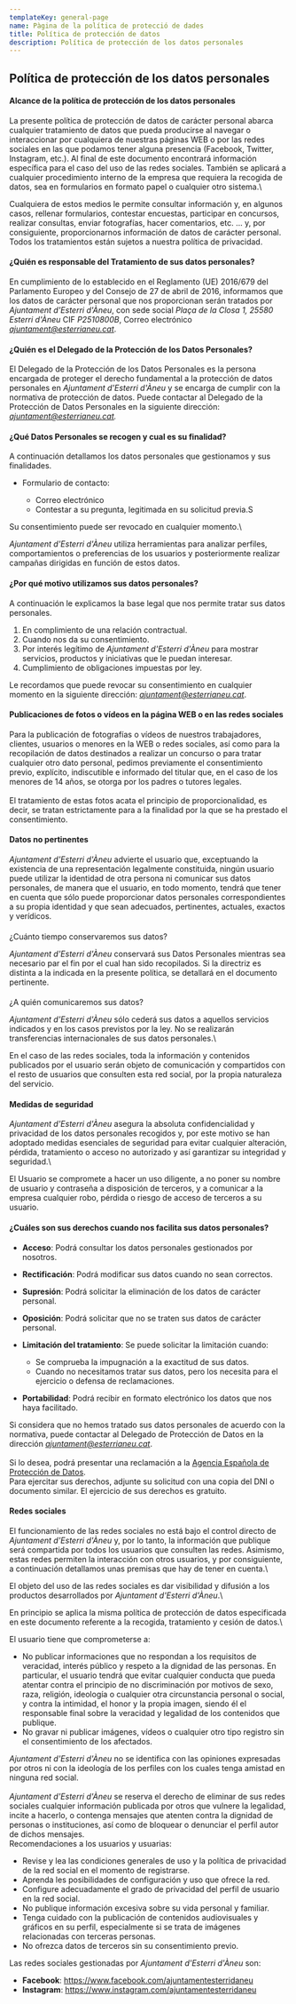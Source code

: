 ```yaml
---
templateKey: general-page
name: Pàgina de la política de protecció de dades
title: Política de protección de datos
description: Política de protección de los datos personales
---
```

## Política de protección de los datos personales

#### Alcance de la política de protección de los datos personales

La presente política de protección de datos de carácter personal abarca cualquier tratamiento de datos que pueda producirse al navegar o interaccionar por cualquiera de nuestras páginas WEB o por las redes sociales en las que podamos tener alguna presencia (Facebook, Twitter, Instagram, etc.). Al final de este documento encontrará información específica para el caso del uso de las redes sociales. También se aplicará a cualquier procedimiento interno de la empresa que requiera la recogida de datos, sea en formularios en formato papel o cualquier otro sistema.\

Cualquiera de estos medios le permite consultar información y, en algunos casos, rellenar formularios, contestar encuestas, participar en concursos, realizar consultas, enviar fotografías, hacer comentarios, etc. ... y, por consiguiente, proporcionarnos información de datos de carácter personal. Todos los tratamientos están sujetos a nuestra política de privacidad.

#### ¿Quién es responsable del Tratamiento de sus datos personales?

En cumplimiento de lo establecido en el Reglamento (UE) 2016/679 del Parlamento Europeo y del Consejo de 27 de abril de 2016, informamos que los datos de carácter personal que nos proporcionan serán tratados por *Ajuntament d'Esterri d'Àneu*, con sede social *Plaça de la Closa 1, 25580 Esterri d'Àneu* CIF *P2510800B*, Correo electrónico *ajuntament@esterrianeu.cat*.

#### ¿Quién es el Delegado de la Protección de los Datos Personales?

El Delegado de la Protección de los Datos Personales es la persona encargada de proteger el derecho fundamental a la protección de datos personales en *Ajuntament d'Esterri d'Àneu* y se encarga de cumplir con la normativa de protección de datos. Puede contactar al Delegado de la Protección de Datos Personales en la siguiente dirección: *ajuntament@esterrianeu.cat.*

#### ¿Qué Datos Personales se recogen y cual es su finalidad?

A continuación detallamos los datos personales que gestionamos y sus finalidades.

* Formulario de contacto:

  * Correo electrónico
  * Contestar a su pregunta, legitimada en su solicitud previa.S

Su consentimiento puede ser revocado en cualquier momento.\

*Ajuntament d'Esterri d'Àneu* utiliza herramientas para analizar perfiles, comportamientos o preferencias de los usuarios y posteriormente realizar campañas dirigidas en función de estos datos.

#### ¿Por qué motivo utilizamos sus datos personales?

A continuación le explicamos la base legal que nos permite tratar sus datos personales.

1. En complimiento de una relación contractual.
2. Cuando nos da su consentimiento.
3. Por interés legítimo de *Ajuntament d'Esterri d'Àneu* para mostrar servicios, productos y iniciativas que le puedan interesar.
4. Cumplimiento de obligaciones impuestas por ley.

Le recordamos que puede revocar su consentimiento en cualquier momento en la siguiente dirección: *ajuntament@esterrianeu.cat*.

#### Publicaciones de fotos o vídeos en la página WEB o en las redes sociales

Para la publicación de fotografías o vídeos de nuestros trabajadores, clientes, usuarios o menores en la WEB o redes sociales, así como para la recopilación de datos destinados a realizar un concurso o para tratar cualquier otro dato personal, pedimos previamente el consentimiento previo, explícito, indiscutible e informado del titular que, en el caso de los menores de 14 años, se otorga por los padres o tutores legales.\
\
El tratamiento de estas fotos acata el principio de proporcionalidad, es decir, se tratan estrictamente para a la finalidad por la que se ha prestado el consentimiento.

#### Datos no pertinentes

*Ajuntament d'Esterri d'Àneu* advierte el usuario que, exceptuando la existencia de una representación legalmente constituida, ningún usuario puede utilizar la identidad de otra persona ni comunicar sus datos personales, de manera que el usuario, en todo momento, tendrá que tener en cuenta que sólo puede proporcionar datos personales correspondientes a su propia identidad y que sean adecuados, pertinentes, actuales, exactos y verídicos.

#### 
¿Cuánto tiempo conservaremos sus datos?

*Ajuntament d'Esterri d'Àneu* conservará sus Datos Personales mientras sea necesario par el fin por el cual han sido recopilados. Si la directriz es distinta a la indicada en la presente política, se detallará en el documento pertinente.

#### 
¿A quién comunicaremos sus datos?


*Ajuntament d'Esterri d'Àneu* sólo cederá sus datos a aquellos servicios indicados y en los casos previstos por la ley. No se realizarán transferencias internacionales de sus datos personales.\

En el caso de las redes sociales, toda la información y contenidos publicados por el usuario serán objeto de comunicación y compartidos con el resto de usuarios que consulten esta red social, por la propia naturaleza del servicio.

#### Medidas de seguridad

*Ajuntament d'Esterri d'Àneu* asegura la absoluta confidencialidad y privacidad de los datos personales recogidos y, por este motivo se han adoptado medidas esenciales de seguridad para evitar cualquier alteración, pérdida, tratamiento o acceso no autorizado y así garantizar su integridad y seguridad.\

El Usuario se compromete a hacer un uso diligente, a no poner su nombre de usuario y contraseña a disposición de terceros, y a comunicar a la empresa cualquier robo, pérdida o riesgo de acceso de terceros a su usuario.

#### ¿Cuáles son sus derechos cuando nos facilita sus datos personales?

* **Acceso**: Podrá consultar los datos personales gestionados por nosotros.
* **Rectificación**: Podrá modificar sus datos cuando no sean correctos.
* **Supresión**: Podrá solicitar la eliminación de los datos de carácter personal.
* **Oposición**: Podrá solicitar que no se traten sus datos de carácter personal.
* **Limitación del tratamiento**: Se puede solicitar la limitación cuando:

  * Se comprueba la impugnación a la exactitud de sus datos.
  * Cuando no necesitamos tratar sus datos, pero los necesita para el ejercicio o defensa de reclamaciones.
* **Portabilidad**: Podrá recibir en formato electrónico los datos que nos haya facilitado.


Si considera que no hemos tratado sus datos personales de acuerdo con la normativa, puede contactar al Delegado de Protección de Datos en la dirección *ajuntament@esterrianeu.cat*.\
\
Si lo desea, podrá presentar una reclamación a la [Agencia Española de Protección de Datos](https://www.aepd.es/es).
\
Para ejercitar sus derechos, adjunte su solicitud con una copia del DNI o documento similar. El ejercicio de sus derechos es gratuito.

#### Redes sociales

El funcionamiento de las redes sociales no está bajo el control directo de *Ajuntament d'Esterri d'Àneu* y, por lo tanto, la información que publique será compartida por todos los usuarios que consulten las redes. Asimismo, estas redes permiten la interacción con otros usuarios, y por consiguiente, a continuación detallamos unas premisas que hay de tener en cuenta.\

El objeto del uso de las redes sociales es dar visibilidad y difusión a los productos desarrollados por *Ajuntament d'Esterri d'Àneu*.\

En principio se aplica la misma política de protección de datos especificada en este documento referente a la recogida, tratamiento y cesión de datos.\

El usuario tiene que comprometerse a:

* No publicar informaciones que no respondan a los requisitos de veracidad, interés público y respeto a la dignidad de las personas. En particular, el usuario tendrá que evitar cualquier conducta que pueda atentar contra el principio de no discriminación por motivos de sexo, raza, religión, ideología o cualquier otra circunstancia personal o social, y contra la intimidad, el honor y la propia imagen, siendo él el responsable final sobre la veracidad y legalidad de los contenidos que publique.
* No gravar ni publicar imágenes, vídeos o cualquier otro tipo registro sin el consentimiento de los afectados.

*Ajuntament d'Esterri d'Àneu* no se identifica con las opiniones expresadas por otros ni con la ideología de los perfiles con los cuales tenga amistad en ninguna red social.\
\
*Ajuntament d'Esterri d'Àneu* se reserva el derecho de eliminar de sus redes sociales cualquier información publicada por otros que vulnere la legalidad, incite a hacerlo, o contenga mensajes que atenten contra la dignidad de personas o instituciones, así como de bloquear o denunciar el perfil autor de dichos mensajes.
\
Recomendaciones a los usuarios y usuarias:

* Revise y lea las condiciones generales de uso y la política de privacidad de la red social en el momento de registrarse.
* Aprenda les posibilidades de configuración y uso que ofrece la red.
* Configure adecuadamente el grado de privacidad del perfil de usuario en la red social.
* No publique información excesiva sobre su vida personal y familiar.
* Tenga cuidado con la publicación de contenidos audiovisuales y gráficos en su perfil, especialmente si se trata de imágenes relacionadas con terceras personas.
* No ofrezca datos de terceros sin su consentimiento previo.

Las redes sociales gestionadas por *Ajuntament d'Esterri d'Àneu* son:


* **Facebook**: https://www.facebook.com/ajuntamentesterridaneu
* **Instagram**: https://www.instagram.com/ajuntamentesterridaneu